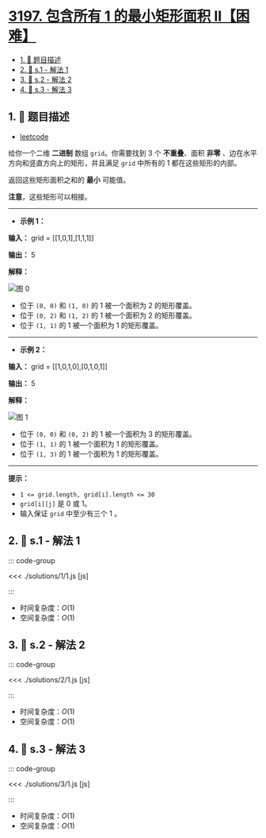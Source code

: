 # [3197. 包含所有 1 的最小矩形面积 II【困难】](https://github.com/tnotesjs/TNotes.leetcode/tree/main/notes/3197.%20%E5%8C%85%E5%90%AB%E6%89%80%E6%9C%89%201%20%E7%9A%84%E6%9C%80%E5%B0%8F%E7%9F%A9%E5%BD%A2%E9%9D%A2%E7%A7%AF%20II%E3%80%90%E5%9B%B0%E9%9A%BE%E3%80%91)

<!-- region:toc -->

- [1. 📝 题目描述](#1--题目描述)
- [2. 🎯 s.1 - 解法 1](#2--s1---解法-1)
- [3. 🎯 s.2 - 解法 2](#3--s2---解法-2)
- [4. 🎯 s.3 - 解法 3](#4--s3---解法-3)

<!-- endregion:toc -->

## 1. 📝 题目描述

- [leetcode](https://leetcode.cn/problems/find-the-minimum-area-to-cover-all-ones-ii/)

给你一个二维 **二进制** 数组 `grid`。你需要找到 3 个 **不重叠**、面积 **非零** 、边在水平方向和竖直方向上的矩形，并且满足 `grid` 中所有的 1 都在这些矩形的内部。

返回这些矩形面积之和的 **最小** 可能值。

**注意**，这些矩形可以相接。

---

- **示例 1：**

**输入：** grid = [[1,0,1],[1,1,1]]

**输出：** 5

**解释：**

![图 0](https://cdn.jsdelivr.net/gh/tnotesjs/imgs@main/2025-09-29-12-14-53.png)

- 位于 `(0, 0)` 和 `(1, 0)` 的 1 被一个面积为 2 的矩形覆盖。
- 位于 `(0, 2)` 和 `(1, 2)` 的 1 被一个面积为 2 的矩形覆盖。
- 位于 `(1, 1)` 的 1 被一个面积为 1 的矩形覆盖。

---

- **示例 2：**

**输入：** grid = [[1,0,1,0],[0,1,0,1]]

**输出：** 5

**解释：**

![图 1](https://cdn.jsdelivr.net/gh/tnotesjs/imgs@main/2025-09-29-12-14-57.png)

- 位于 `(0, 0)` 和 `(0, 2)` 的 1 被一个面积为 3 的矩形覆盖。
- 位于 `(1, 1)` 的 1 被一个面积为 1 的矩形覆盖。
- 位于 `(1, 3)` 的 1 被一个面积为 1 的矩形覆盖。

---

**提示：**

- `1 <= grid.length, grid[i].length <= 30`
- `grid[i][j]` 是 0 或 1。
- 输入保证 `grid` 中至少有三个 1 。

## 2. 🎯 s.1 - 解法 1

::: code-group

<<< ./solutions/1/1.js [js]

:::

- 时间复杂度：$O(1)$
- 空间复杂度：$O(1)$

## 3. 🎯 s.2 - 解法 2

::: code-group

<<< ./solutions/2/1.js [js]

:::

- 时间复杂度：$O(1)$
- 空间复杂度：$O(1)$

## 4. 🎯 s.3 - 解法 3

::: code-group

<<< ./solutions/3/1.js [js]

:::

- 时间复杂度：$O(1)$
- 空间复杂度：$O(1)$
